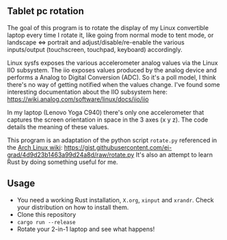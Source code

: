 ## Tablet pc rotation

The goal of this program is to rotate the display of my Linux convertible laptop every time
I rotate it, like going from normal mode to tent mode, or landscape <=> portrait
and adjust/disable/re-enable the various inputs/output (touchscreen, touchpad, keyboard)
accordingly.

Linux sysfs exposes the various accelerometer analog values via the Linux IIO subsystem.
The iio exposes values produced by the analog device and performs a Analog to Digital Conversion
(ADC). So it's a poll model, I think there's no way of getting notified when the values change.
I've found some interesting documentation about the IIO subsystem here:
<https://wiki.analog.com/software/linux/docs/iio/iio>

In my laptop (Lenovo Yoga C940) there's only one accelerometer that captures
the screen orientation in space in the 3 axes (x y z). The code details the meaning of
these values.

This program is an adaptation of the python script `rotate.py` referenced in the [Arch Linux wiki](https://wiki.archlinux.org/index.php/Tablet_PC#With_xrandr_+_xinput):
<https://gist.githubusercontent.com/ei-grad/4d9d23b1463a99d24a8d/raw/rotate.py>
It's also an attempt to learn Rust by doing something useful for me.

## Usage

- You need a working Rust installation, `X.org`, `xinput` and `xrandr`. Check your distribution on how to install them.
- Clone this repository
- `cargo run --release`
- Rotate your 2-in-1 laptop and see what happens!

